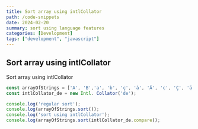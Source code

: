 ```yaml
---
title: Sort array using intlCollator
path: /code-snippets
date: 2024-02-20
summary: sort using language features
categories: [Development]
tags: ["development", "javascript"]
---
```


## Sort array using intlCollator

Sort array using intlCollator

```javascript
const arrayOfStrings = ['A', 'B','a', 'b', 'ç', 'à', 'Ä', 'c', 'Ç', 'ä'];
const intlCollator_de = new Intl. Collator('de');

console.log('regular sort');
console.log(arrayOfStrings.sort());
console.log('sort using intlCollator');
console.log(arrayOfStrings.sort(intlCollator_de.compare));

```



